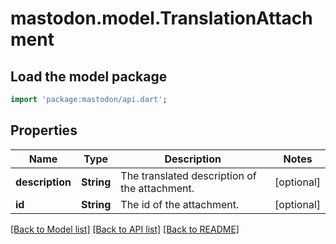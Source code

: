 # mastodon.model.TranslationAttachment

## Load the model package
```dart
import 'package:mastodon/api.dart';
```

## Properties
Name | Type | Description | Notes
------------ | ------------- | ------------- | -------------
**description** | **String** | The translated description of the attachment. | [optional] 
**id** | **String** | The id of the attachment. | [optional] 

[[Back to Model list]](../README.md#documentation-for-models) [[Back to API list]](../README.md#documentation-for-api-endpoints) [[Back to README]](../README.md)


